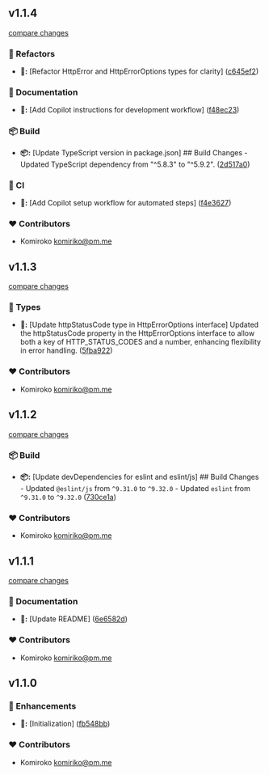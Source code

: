
## v1.1.4

[compare changes](https://github.com/NowaraJS/error/compare/v1.1.3...v1.1.4)

### 🧹 Refactors

- **🧹:** [Refactor HttpError and HttpErrorOptions types for clarity] ([c645ef2](https://github.com/NowaraJS/error/commit/c645ef2))

### 📖 Documentation

- **📖:** [Add Copilot instructions for development workflow] ([f48ec23](https://github.com/NowaraJS/error/commit/f48ec23))

### 📦 Build

- **📦:** [Update TypeScript version in package.json] ## Build Changes - Updated TypeScript dependency from "^5.8.3" to "^5.9.2". ([2d517a0](https://github.com/NowaraJS/error/commit/2d517a0))

### 🤖 CI

- **🤖:** [Add Copilot setup workflow for automated steps] ([f4e3627](https://github.com/NowaraJS/error/commit/f4e3627))

### ❤️ Contributors

- Komiroko <komiriko@pm.me>

## v1.1.3

[compare changes](https://github.com/NowaraJS/error/compare/v1.1.2...v1.1.3)

### 🌊 Types

- **🌊:** [Update httpStatusCode type in HttpErrorOptions interface] Updated the httpStatusCode property in the HttpErrorOptions interface to allow both a key of HTTP_STATUS_CODES and a number, enhancing flexibility in error handling. ([5fba922](https://github.com/NowaraJS/error/commit/5fba922))

### ❤️ Contributors

- Komiroko <komiriko@pm.me>

## v1.1.2

[compare changes](https://github.com/NowaraJS/error/compare/v1.1.1...v1.1.2)

### 📦 Build

- **📦:** [Update devDependencies for eslint and eslint/js] ## Build Changes - Updated `@eslint/js` from `^9.31.0` to `^9.32.0` - Updated `eslint` from `^9.31.0` to `^9.32.0` ([730ce1a](https://github.com/NowaraJS/error/commit/730ce1a))

### ❤️ Contributors

- Komiroko <komiriko@pm.me>

## v1.1.1

[compare changes](https://github.com/NowaraJS/error/compare/v1.1.0...v1.1.1)

### 📖 Documentation

- **📖:** [Update README] ([6e6582d](https://github.com/NowaraJS/error/commit/6e6582d))

### ❤️ Contributors

- Komiroko <komiriko@pm.me>

## v1.1.0


### 🚀 Enhancements

- **🚀:** [Initialization] ([fb548bb](https://github.com/NowaraJS/error/commit/fb548bb))

### ❤️ Contributors

- Komiroko <komiriko@pm.me>

